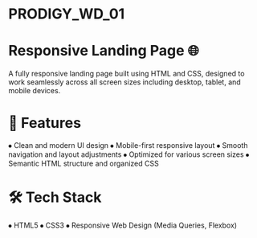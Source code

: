 # PRODIGY_WD_01
# Responsive Landing Page 🌐
A fully responsive landing page built using HTML and CSS, designed to work seamlessly across all screen sizes including desktop, tablet, and mobile devices.
# 🌟 Features
⦁	Clean and modern UI design
⦁	Mobile-first responsive layout
⦁	Smooth navigation and layout adjustments
⦁	Optimized for various screen sizes
⦁	Semantic HTML structure and organized CSS
# 🛠 Tech Stack
⦁	HTML5
⦁	CSS3
⦁	Responsive Web Design (Media Queries, Flexbox)
